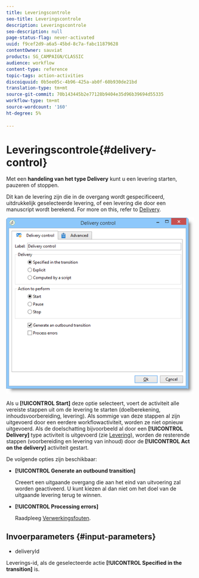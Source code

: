 ```yaml
---
title: Leveringscontrole
seo-title: Leveringscontrole
description: Leveringscontrole
seo-description: null
page-status-flag: never-activated
uuid: f9cef2d9-a6a5-45bd-8c7a-fabc11879628
contentOwner: sauviat
products: SG_CAMPAIGN/CLASSIC
audience: workflow
content-type: reference
topic-tags: action-activities
discoiquuid: 0b5ee05c-4b96-425a-ab0f-60b930de21bd
translation-type: tm+mt
source-git-commit: 70b143445b2e77128b9404e35d96b39694d55335
workflow-type: tm+mt
source-wordcount: '160'
ht-degree: 5%

---
```



# Leveringscontrole{#delivery-control}

Met een **handeling van het type Delivery** kunt u een levering starten, pauzeren of stoppen.

Dit kan de levering zijn die in de overgang wordt gespecificeerd, uitdrukkelijk geselecteerde levering, of een levering die door een manuscript wordt berekend. For more on this, refer to [Delivery](../../workflow/using/delivery.md).

![](assets/edit_diffusion_act.png)

Als u **[!UICONTROL Start]** deze optie selecteert, voert de activiteit alle vereiste stappen uit om de levering te starten (doelberekening, inhoudsvoorbereiding, levering). Als sommige van deze stappen al zijn uitgevoerd door een eerdere workflowactiviteit, worden ze niet opnieuw uitgevoerd. Als de doelschatting bijvoorbeeld al door een **[!UICONTROL Delivery]** type activiteit is uitgevoerd (zie [Levering](../../workflow/using/delivery.md)), worden de resterende stappen (voorbereiding en levering van inhoud) door de **[!UICONTROL Act on the delivery]** activiteit gestart.

De volgende opties zijn beschikbaar:

* **[!UICONTROL Generate an outbound transition]**

   Creeert een uitgaande overgang die aan het eind van uitvoering zal worden geactiveerd. U kunt kiezen al dan niet om het doel van de uitgaande levering terug te winnen.

* **[!UICONTROL Processing errors]**

   Raadpleeg [Verwerkingsfouten](../../workflow/using/monitoring-workflow-execution.md#processing-errors).

## Invoerparameters {#input-parameters}

* deliveryId

Leverings-id, als de geselecteerde actie **[!UICONTROL Specified in the transition]** is.
